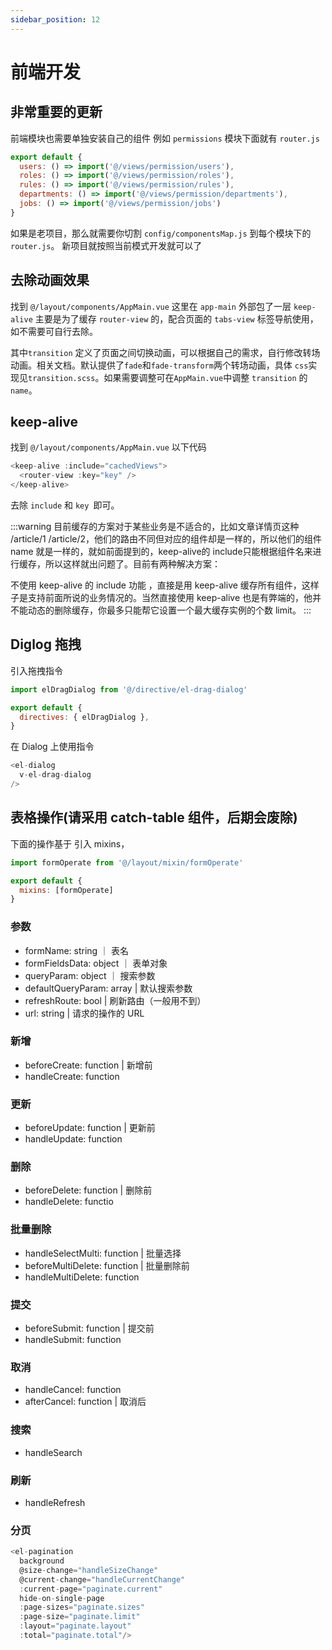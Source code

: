 ```yaml
---
sidebar_position: 12
---
```

# 前端开发
## 非常重要的更新

前端模块也需要单独安装自己的组件 例如 `permissions` 模块下面就有 `router.js`

```javascript
export default {
  users: () => import('@/views/permission/users'),
  roles: () => import('@/views/permission/roles'),
  rules: () => import('@/views/permission/rules'),
  departments: () => import('@/views/permission/departments'),
  jobs: () => import('@/views/permission/jobs')
}
```

如果是老项目，那么就需要你切割 `config/componentsMap.js` 到每个模块下的 `router.js`。 新项目就按照当前模式开发就可以了

## 去除动画效果
找到
`@/layout/components/AppMain.vue`
这里在 `app-main` 外部包了一层 `keep-alive` 主要是为了缓存 `router-view` 的，配合页面的 `tabs-view` 标签导航使用，如不需要可自行去除。

其中`transition` 定义了页面之间切换动画，可以根据自己的需求，自行修改转场动画。相关文档。默认提供了`fade`和`fade-transform`两个转场动画，具体 `css`实现见`transition.scss`。如果需要调整可在`AppMain.vue`中调整 `transition` 的 `name`。

## keep-alive
找到
`@/layout/components/AppMain.vue`
以下代码
```javascript
<keep-alive :include="cachedViews">
  <router-view :key="key" />
</keep-alive>
```

去除 `include` 和 `key `即可。

:::warning
目前缓存的方案对于某些业务是不适合的，比如文章详情页这种 /article/1 /article/2，他们的路由不同但对应的组件却是一样的，所以他们的组件 name 就是一样的，就如前面提到的，keep-alive的 include只能根据组件名来进行缓存，所以这样就出问题了。目前有两种解决方案：

不使用 keep-alive 的 include 功能 ，直接是用 keep-alive 缓存所有组件，这样子是支持前面所说的业务情况的。当然直接使用 keep-alive 也是有弊端的，他并不能动态的删除缓存，你最多只能帮它设置一个最大缓存实例的个数 limit。
:::

## Diglog 拖拽
引入拖拽指令
```javascript
import elDragDialog from '@/directive/el-drag-dialog'

export default {
  directives: { elDragDialog },
}
```

在 Dialog 上使用指令
```javascript
<el-dialog
  v-el-drag-dialog
/>
```

## 表格操作(请采用 catch-table 组件，后期会废除)

下面的操作基于 引入 mixins，
```javascript
import formOperate from '@/layout/mixin/formOperate'

export default {
  mixins: [formOperate]
}
```
### 参数
- formName: string ｜ 表名
- formFieldsData: object ｜ 表单对象
- queryParam: object ｜ 搜索参数
- defaultQueryParam: array | 默认搜索参数
- refreshRoute: bool | 刷新路由（一般用不到）
- url: string | 请求的操作的 URL
### 新增
- beforeCreate: function | 新增前
- handleCreate: function
### 更新
- beforeUpdate: function | 更新前
- handleUpdate: function
### 删除
- beforeDelete: function | 删除前
- handleDelete: functio
### 批量删除
- handleSelectMulti: function | 批量选择
- beforeMultiDelete: function | 批量删除前
- handleMultiDelete: function
### 提交
- beforeSubmit: function | 提交前
- handleSubmit: function
### 取消
- handleCancel: function
- afterCancel: function | 取消后
### 搜索
- handleSearch
### 刷新
- handleRefresh
### 分页

```javascript
<el-pagination
  background
  @size-change="handleSizeChange"
  @current-change="handleCurrentChange"
  :current-page="paginate.current"
  hide-on-single-page
  :page-sizes="paginate.sizes"
  :page-size="paginate.limit"
  :layout="paginate.layout"
  :total="paginate.total"/>
```
